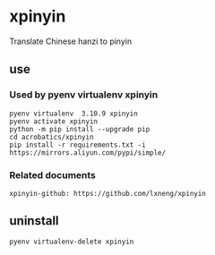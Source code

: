 # xpinyin

Translate Chinese hanzi to pinyin

## use

### Used by pyenv virtualenv xpinyin

    pyenv virtualenv  3.10.9 xpinyin
    pyenv activate xpinyin
    python -m pip install --upgrade pip
    cd acrobatics/xpinyin
    pip install -r requirements.txt -i https://mirrors.aliyun.com/pypi/simple/

### Related documents

    xpinyin-github: https://github.com/lxneng/xpinyin

## uninstall

    pyenv virtualenv-delete xpinyin
